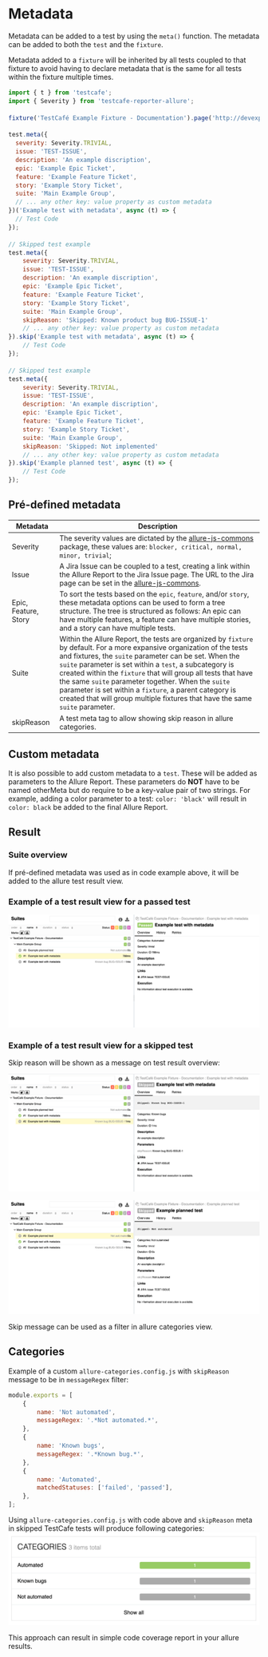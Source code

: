 # Metadata

Metadata can be added to a test by using the `meta()` function. The metadata can be added to both the `test` and the `fixture`.

Metadata added to a `fixture` will be inherited by all tests coupled to that fixture to avoid having to declare metadata that is the same for all tests within the fixture multiple times. 

```js
import { t } from 'testcafe';
import { Severity } from 'testcafe-reporter-allure';

fixture('TestCafé Example Fixture - Documentation').page('http://devexpress.github.io/testcafe/example')

test.meta({
  severity: Severity.TRIVIAL,
  issue: 'TEST-ISSUE',
  description: 'An example discription',
  epic: 'Example Epic Ticket',
  feature: 'Example Feature Ticket',
  story: 'Example Story Ticket',
  suite: 'Main Example Group',
  // ... any other key: value property as custom metadata
})('Example test with metadata', async (t) => {
  // Test Code
});

// Skipped test example
test.meta({
    severity: Severity.TRIVIAL,
    issue: 'TEST-ISSUE',
    description: 'An example discription',
    epic: 'Example Epic Ticket',
    feature: 'Example Feature Ticket',
    story: 'Example Story Ticket',
    suite: 'Main Example Group',
    skipReason: 'Skipped: Known product bug BUG-ISSUE-1'
    // ... any other key: value property as custom metadata
}).skip('Example test with metadata', async (t) => {
    // Test Code
});

// Skipped test example
test.meta({
    severity: Severity.TRIVIAL,
    issue: 'TEST-ISSUE',
    description: 'An example discription',
    epic: 'Example Epic Ticket',
    feature: 'Example Feature Ticket',
    story: 'Example Story Ticket',
    suite: 'Main Example Group',
    skipReason: 'Skipped: Not implemented'
    // ... any other key: value property as custom metadata
}).skip('Example planned test', async (t) => {
    // Test Code
});
```

## Pré-defined metadata

| Metadata | Description |
| ------------- | ------------- |
| Severity | The severity values are dictated by the [allure-js-commons](https://github.com/allure-framework/allure-js/tree/main/packages/allure-js-commons) package, these values are: `blocker, critical, normal, minor, trivial`;  |
| Issue  | A Jira Issue can be coupled to a test, creating a link within the Allure Report to the Jira Issue page. The URL to the Jira page can be set in the [allure-js-commons](https://github.com/isaaceindhoven/testcafe-reporter-allure#configuration).  |
| Epic, Feature, Story  | To sort the tests based on the `epic`, `feature`, and/or `story`, these metadata options can be used to form a tree structure. The tree is structured as follows: An epic can have multiple features, a feature can have multiple stories, and a story can have multiple tests. |
| Suite  | Within the Allure Report, the tests are organized by `fixture` by default. For a more expansive organization of the tests and fixtures, the `suite` parameter can be set. When the `suite` parameter is set within a `test`, a subcategory is created within the `fixture` that will group all tests that have the same `suite` parameter together. When the `suite` parameter is set within a `fixture`, a parent category is created that will group multiple fixtures that have the same `suite` parameter.  |
| skipReason  | A test meta tag to allow showing skip reason in allure categories.  |

## Custom metadata

It is also possible to add custom metadata to a `test`. These will be added as parameters to the Allure Report. These parameters do __NOT__ have to be named otherMeta but do require to be a key-value pair of two strings. For example, adding a color parameter to a test: `color: 'black'` will result in `color: black` be added to the final Allure Report.

## Result

### Suite overview

If pré-defined metadata was used as in code example above, it will be added to the allure test result view.

### Example of a test result view for a passed test

![Example of the metadata for passed test.](../images/passed.png)

### Example of a test result view for a skipped test

Skip reason will be shown as a message on test result overview: 

![Example of the metadata for skipped test with skip reason bug.](../images/skippedBug.png)

![Example of the metadata for skipped test with skip reason not automated.](../images/skippedNotAutomated.png)

Skip message can be used as a filter in allure categories view.

## Categories

Example of a custom `allure-categories.config.js` with `skipReason` message to be in `messageRegex` filter: 
```js
module.exports = [
    {
        name: 'Not automated',
        messageRegex: '.*Not automated.*',
    },
    {
        name: 'Known bugs',
        messageRegex: '.*Known bug.*',
    },
    {
        name: 'Automated',
        matchedStatuses: ['failed', 'passed'],
    },
];
```
Using `allure-categories.config.js` with code above and `skipReason` meta in skipped TestCafe tests will produce following categories:
![Example of the custom categories for](../images/customCategories.png)

This approach can result in simple code coverage report in your allure results.  
